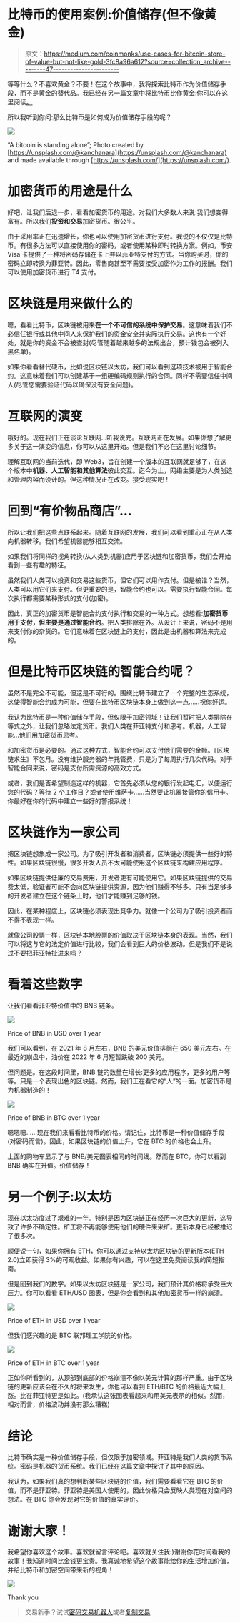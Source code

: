 # 比特币的使用案例:价值储存(但不像黄金)

> 原文：<https://medium.com/coinmonks/use-cases-for-bitcoin-store-of-value-but-not-like-gold-3fc8a96a612?source=collection_archive---------47----------------------->

等等什么？不喜欢黄金？不要！在这个故事中，我将探索比特币作为价值储存手段，而不是黄金的替代品。我已经在另一篇文章中将比特币比作黄金:你可以在这里阅读[。](/coinmonks/use-cases-for-bitcoin-alternative-to-gold-a1578c0035a0)

所以我听到你问:那么比特币是如何成为价值储存手段的呢？

![](img/036f44654268ae9a358423839b827c39.png)

“A bitcoin is standing alone”; Photo created by [https://unsplash.com/@kanchanara](https://unsplash.com/@kanchanara) and made available through [https://unsplash.com/](https://unsplash.com/).

# 加密货币的用途是什么

好吧，让我们后退一步，看看加密货币的用途。对我们大多数人来说:我们想变得富有。所以我们**投资和交易**加密货币。很公平。

由于采用率正在迅速增长，你也可以使用加密货币进行支付。我说的不仅仅是比特币。有很多方法可以直接使用你的密码，或者使用某种即时转换方案。例如，币安 Visa 卡提供了一种将密码存储在卡上并以菲亚特支付的方式。当你购买时，你的密码立即转换为菲亚特。因此，零售商甚至不需要接受加密作为工作的报酬。我们可以使用加密货币进行 T4 支付。

# 区块链是用来做什么的

嗯，看看比特币，区块链被用来**在一个不可信的系统中保护交易**。这意味着我们不必信任银行或其他中间人来保护我们的资金安全并实际执行交易。这也有一个好处，就是你的资金不会被查封(尽管随着越来越多的法规出台，预计钱包会被列入黑名单)。

如果你看看替代硬币，比如说区块链以太坊，我们可以看到这项技术被用于智能合约。这意味着我们可以创建基于一组硬编码规则执行的合同。同样不需要信任中间人(尽管您需要验证代码以确保没有安全问题)。

# 互联网的演变

哦好的。现在我们正在谈论互联网…听我说完。互联网正在发展。如果你想了解更多关于这一演变的信息，你可以从这里开始。但是我们不必在这里讨论细节。

理解互联网的当前迭代，即 Web3，旨在创建一个版本的互联网就足够了，在这个版本中**机器、人工智能和其他算法**彼此交互。迄今为止，网络主要是为人类创造和管理内容而设计的。但这种情况正在改变。接受现实吧！

# 回到“有价物品商店”…

所以让我们把这些点联系起来。随着互联网的发展，我们可以看到重心正在从人类向机器转移。我们希望机器能够相互交流。

如果我们将同样的视角转换(从人类到机器)应用于区块链和加密货币，我们会开始看到一些有趣的特征。

虽然我们人类可以投资和交易这些货币，但它们可以用作支付。但是被谁？当然，人类可以用它们来支付。但更重要的是，智能合约也可以。需要执行智能合同。每次执行都需要某种形式的支付(加密)。

因此，真正的加密货币是智能合约支付执行和交易的一种方式。想想看:**加密货币用于支付，但主要是通过智能合约**。把人类排除在外。从设计上来说，密码不是用来支付你的杂货的。它们意味着在区块链上的支付，因此是由机器和算法来完成的。

# 但是比特币区块链的智能合约呢？

虽然不是完全不可能，但这是不可行的。围绕比特币建立了一个完整的生态系统，这使得智能合约成为可能，但要在比特币区块链本身上做到这一点……祝你好运。

我认为比特币是一种价值储存手段，但仅限于加密领域！让我们暂时把人类排除在等式之外，让我们忽略法定货币。我们人类在菲亚特支付和思考。机器，人工智能…他们用加密货币思考。

和加密货币是必要的。通过这种方式，智能合约可以支付他们需要的金额。《区块链求生》不包月。没有维护服务器的年托管费，只是为了每周执行几次代码。对于智能合同来说，密码是支付所需资源的高效方式。

或者，我们是否希望制造这样的机器，它首先必须从您的银行发起电汇，以便运行您的代码？等待 2 个工作日？或者使用维萨卡……当然要让机器接管你的信用卡。你最好在你的代码中建立一些好的警报系统！

# 区块链作为一家公司

把区块链想象成一家公司。为了吸引开发者和消费者，区块链必须提供一些好的特性。如果区块链很慢，很多开发人员不太可能使用这个区块链来构建应用程序。

如果区块链提供低廉的交易费用，开发者更有可能使用它。如果区块链提供的交易费太低，验证者可能不会向区块链提供资源，因为他们赚得不够多。只有当足够多的开发者建立在这个链条上时，他们才能赚到足够的钱。

因此，在某种程度上，区块链必须表现出竞争力。就像一个公司为了吸引投资者而不得不表现一样。

就像公司股票一样，区块链本地股票的价值取决于区块链本身的表现。当然，我们可以将这与它的法定价值进行比较，我们会看到巨大的价格波动。但是我们不是说过不要把菲亚特扯进来吗？

# 看着这些数字

让我们看看菲亚特价值中的 BNB 链条。

![](img/0e0a6042b77042eb5600cd1d72438c2f.png)

Price of BNB in USD over 1 year

我们可以看到，在 2021 年 8 月左右，BNB 的美元价值徘徊在 650 美元左右。在最近的崩盘中，油价在 2022 年 6 月短暂跌破 200 美元。

但问题是。在这段时间里，BNB 链的数量在增长:更多的应用程序，更多的用户等等。只是一个表现出色的区块链。然而，我们正在看它的“人”的一面。加密货币是为机器制造的！

![](img/40243fdf991a090f9d7325ca7a835d73.png)

Price of BNB in BTC over 1 year

嗯嗯嗯……现在我们来看看比特币的价格。请记住，比特币是一种价值储存手段(对密码而言)。因此，如果区块链的价值上升，它在 BTC 的价格也会上升。

上面的购物车显示了与 BNB/美元图表相同的时间线。然而在 BTC，你可以看到 BNB 确实在升值。价值储存！

# 另一个例子:以太坊

现在以太坊度过了艰难的一年。特别是因为区块链正在经历一次巨大的更新，这导致了许多不确定性。矿工将不再能够使用他们的硬件来采矿。更新本身已经被推迟了很多次。

顺便说一句，如果你拥有 ETH，你可以通过支持以太坊区块链的更新版本(ETH 2.0)立即获得 3%的可观收益。如果你有兴趣，可以在这里免费阅读我的简短指南。

但是回到我们的数字。如果以太坊区块链是一家公司，我们预计其价格将承受巨大压力。你可以看看 ETH/USD 图表，但是你会看到和其他加密货币一样的崩溃。

![](img/3bfcaf1970f9fdf0af48f7e9933195ea.png)

Price of ETH in USD over 1 year

但我们感兴趣的是 BTC 联邦理工学院的价格。

![](img/d1e70a57a8afef6541df2c66ce6076f1.png)

Price of ETH in BTC over 1 year

正如你所看到的，从顶部到底部的价格崩溃不像以美元计算的那样严重。由于区块链的更新应该会在不久的将来发生，你也可以看到 ETH/BTC 的价格最近大幅上涨。比在菲亚特更是如此。(我承认这张图表看起来和用美元表示的相似。然而，相对而言，价格波动并没有那么糟糕)

# 结论

比特币确实是一种价值储存手段，但仅限于加密领域。菲亚特是我们人类的货币系统。密码是机器的货币系统。我们已经在这篇文章中探讨了其中的原因。

我认为，如果我们真的想判断某些区块链的价值，我们需要看看它在 BTC 的价值，而不是菲亚特。菲亚特是美国人使用的，因此价格只会反映人类现在对空间的想法。在 BTC 你会发现对它的价值的真实评价。

# 谢谢大家！

我希望你喜欢这个故事。喜欢就留言评论吧。喜欢就关注我:)谢谢你花时间看我的故事！我知道时间比金钱更宝贵。我真诚地希望这个故事能给你的生活增加价值，并给比特币和加密空间带来新的视角！

![](img/0d8ccae677e10243ccf1d39e7309987b.png)

Thank you

> 交易新手？试试[密码交易机器人](/coinmonks/crypto-trading-bot-c2ffce8acb2a)或者[复制交易](/coinmonks/top-10-crypto-copy-trading-platforms-for-beginners-d0c37c7d698c)
